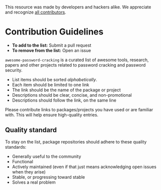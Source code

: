 This resource was made by developers and hackers alike. We appreciate and recognize [all contributors](https://github.com/PYMaster-ft/Awesome-Password-Cracking/graphs/contributors).

# Contribution Guidelines

- **To add to the list:** Submit a pull request
- **To remove from the list:** Open an issue

`awesome-password-cracking` is a curated list of awesome tools, research, papers and other projects related to password cracking and password security.

- List items should be sorted *alphabetically*.
- Each item should be limited to one link
- The link should be the name of the package or project
- Descriptions should be clear, concise, and non-promotional
- Descriptions should follow the link, on the same line

Please contribute links to packages/projects you have used or are familiar with. This will help ensure high-quality entries.


## Quality standard

To stay on the list, package repositories should adhere to these quality standards:

- Generally useful to the community
- Functional
- Actively maintained (even if that just means acknowledging open issues when they arise)
- Stable, or progressing toward stable
- Solves a real problem
